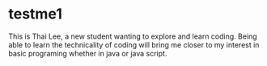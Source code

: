 # testme1
This is Thai Lee, a new student wanting to explore and learn coding.  Being able to learn the technicality of coding will bring me closer to my interest in basic programing whether in java or java script.
